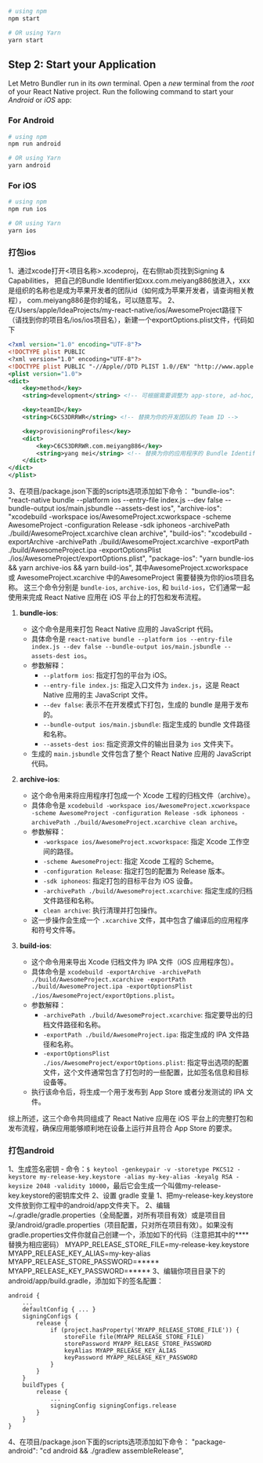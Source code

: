 ```bash
# using npm
npm start

# OR using Yarn
yarn start
```

## Step 2: Start your Application

Let Metro Bundler run in its _own_ terminal. Open a _new_ terminal from the _root_ of your React Native project. Run the following command to start your _Android_ or _iOS_ app:

### For Android

```bash
# using npm
npm run android

# OR using Yarn
yarn android
```

### For iOS

```bash
# using npm
npm run ios

# OR using Yarn
yarn ios
```

### 打包ios
1、通过xcode打开<项目名称>.xcodeproj，在右侧tab页找到Signing & Capabilities，
把自己的Bundle Identifier如xxx.com.meiyang886放进入，xxx是组织的名称也是成为苹果开发者的团队id（如何成为苹果开发者，请查询相关教程），
com.meiyang886是你的域名，可以随意写。
2、在/Users/apple/IdeaProjects/my-react-native/ios/AwesomeProject路径下（请找到你的项目名/ios/ios项目名），新建一个exportOptions.plist文件，代码如下
```xml
<?xml version="1.0" encoding="UTF-8"?>
<!DOCTYPE plist PUBLIC
<?xml version="1.0" encoding="UTF-8"?>
<!DOCTYPE plist PUBLIC "-//Apple//DTD PLIST 1.0//EN" "http://www.apple.com/DTDs/PropertyList-1.0.dtd">
<plist version="1.0">
<dict>
    <key>method</key>
    <string>development</string> <!-- 可根据需要调整为 app-store, ad-hoc, enterprise development 等 -->

    <key>teamID</key>
    <string>C6CS3DRRWR</string> <!-- 替换为你的开发团队的 Team ID -->

    <key>provisioningProfiles</key>
    <dict>
        <key>C6CS3DRRWR.com.meiyang886</key>
        <string>yang mei</string> <!-- 替换为你的应用程序的 Bundle Identifier 和配置文件的名称 -->
    </dict>
</dict>
</plist>
```
3、在项目/package.json下面的scripts选项添加如下命令：
"bundle-ios": "react-native bundle --platform ios --entry-file index.js --dev false --bundle-output ios/main.jsbundle --assets-dest ios",
"archive-ios": "xcodebuild -workspace ios/AwesomeProject.xcworkspace -scheme AwesomeProject -configuration Release -sdk iphoneos -archivePath ./build/AwesomeProject.xcarchive clean archive",
"build-ios": "xcodebuild -exportArchive -archivePath ./build/AwesomeProject.xcarchive -exportPath ./build/AwesomeProject.ipa -exportOptionsPlist ./ios/AwesomeProject/exportOptions.plist",
"package-ios": "yarn bundle-ios && yarn archive-ios && yarn build-ios",
其中AwesomeProject.xcworkspace 或 AwesomeProject.xcarchive 中的AwesomeProject 需要替换为你的ios项目名称。
这三个命令分别是 `bundle-ios`, `archive-ios`, 和 `build-ios`，它们通常一起使用来完成 React Native 应用在 iOS 平台上的打包和发布流程。
1. **bundle-ios**:
    - 这个命令是用来打包 React Native 应用的 JavaScript 代码。
    - 具体命令是 `react-native bundle --platform ios --entry-file index.js --dev false --bundle-output ios/main.jsbundle --assets-dest ios`。
    - 参数解释：
        - `--platform ios`: 指定打包的平台为 iOS。
        - `--entry-file index.js`: 指定入口文件为 `index.js`，这是 React Native 应用的主 JavaScript 文件。
        - `--dev false`: 表示不在开发模式下打包，生成的 bundle 是用于发布的。
        - `--bundle-output ios/main.jsbundle`: 指定生成的 bundle 文件路径和名称。
        - `--assets-dest ios`: 指定资源文件的输出目录为 `ios` 文件夹下。
    - 生成的 `main.jsbundle` 文件包含了整个 React Native 应用的 JavaScript 代码。

2. **archive-ios**:
    - 这个命令用来将应用程序打包成一个 Xcode 工程的归档文件（archive）。
    - 具体命令是 `xcodebuild -workspace ios/AwesomeProject.xcworkspace -scheme AwesomeProject -configuration Release -sdk iphoneos -archivePath ./build/AwesomeProject.xcarchive clean archive`。
    - 参数解释：
        - `-workspace ios/AwesomeProject.xcworkspace`: 指定 Xcode 工作空间的路径。
        - `-scheme AwesomeProject`: 指定 Xcode 工程的 Scheme。
        - `-configuration Release`: 指定打包的配置为 Release 版本。
        - `-sdk iphoneos`: 指定打包的目标平台为 iOS 设备。
        - `-archivePath ./build/AwesomeProject.xcarchive`: 指定生成的归档文件路径和名称。
        - `clean archive`: 执行清理并打包操作。
    - 这一步操作会生成一个 `.xcarchive` 文件，其中包含了编译后的应用程序和符号文件等。

3. **build-ios**:
    - 这个命令用来导出 Xcode 归档文件为 IPA 文件（iOS 应用程序包）。
    - 具体命令是 `xcodebuild -exportArchive -archivePath ./build/AwesomeProject.xcarchive -exportPath ./build/AwesomeProject.ipa -exportOptionsPlist ./ios/AwesomeProject/exportOptions.plist`。
    - 参数解释：
        - `-archivePath ./build/AwesomeProject.xcarchive`: 指定要导出的归档文件路径和名称。
        - `-exportPath ./build/AwesomeProject.ipa`: 指定生成的 IPA 文件路径和名称。
        - `-exportOptionsPlist ./ios/AwesomeProject/exportOptions.plist`: 指定导出选项的配置文件，这个文件通常包含了打包时的一些配置，比如签名信息和目标设备等。
    - 执行该命令后，将生成一个用于发布到 App Store 或者分发测试的 IPA 文件。

综上所述，这三个命令共同组成了 React Native 应用在 iOS 平台上的完整打包和发布流程，确保应用能够顺利地在设备上运行并且符合 App Store 的要求。

### 打包android
1、生成签名密钥
    - 命令：`$ keytool -genkeypair -v -storetype PKCS12 -keystore my-release-key.keystore -alias my-key-alias -keyalg RSA -keysize 2048 -validity 10000`，最后它会生成一个叫做my-release-key.keystore的密钥库文件
2、设置 gradle 变量
   1、把my-release-key.keystore文件放到你工程中的android/app文件夹下。
   2、编辑~/.gradle/gradle.properties（全局配置，对所有项目有效）或是项目目录/android/gradle.properties（项目配置，只对所在项目有效）。如果没有gradle.properties文件你就自己创建一个，添加如下的代码（注意把其中的****替换为相应密码）
      MYAPP_RELEASE_STORE_FILE=my-release-key.keystore
      MYAPP_RELEASE_KEY_ALIAS=my-key-alias
      MYAPP_RELEASE_STORE_PASSWORD=*****
      MYAPP_RELEASE_KEY_PASSWORD=*****
3、编辑你项目目录下的android/app/build.gradle，添加如下的签名配置：
```
android {
    ...
    defaultConfig { ... }
    signingConfigs {
        release {
            if (project.hasProperty('MYAPP_RELEASE_STORE_FILE')) {
                storeFile file(MYAPP_RELEASE_STORE_FILE)
                storePassword MYAPP_RELEASE_STORE_PASSWORD
                keyAlias MYAPP_RELEASE_KEY_ALIAS
                keyPassword MYAPP_RELEASE_KEY_PASSWORD
            }
        }
    }
    buildTypes {
        release {
            ...
            signingConfig signingConfigs.release
        }
    }
}
```
4、在项目/package.json下面的scripts选项添加如下命令：
"package-android": "cd android && ./gradlew assembleRelease",